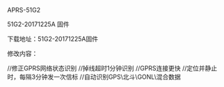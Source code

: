 APRS-51G2

51G2-20171225A 固件

下载地址：51G2-20171225A固件

修改内容：

//修正GPRS网络状态识别
//掉线超时1分钟识别
//GPRS连接更快 
//定位并静止时，每隔3分钟发一次信标
//自动识别GPS\北斗\GONL\混合数据
